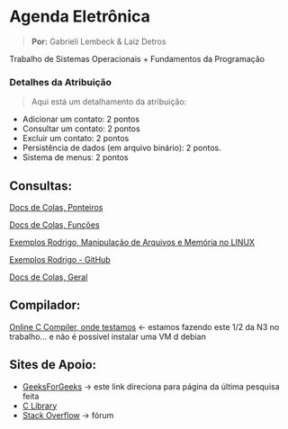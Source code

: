 # Agenda Eletrônica
> **Por:** Gabrieli Lembeck & Laiz Detros

Trabalho de Sistemas Operacionais + Fundamentos da Programação

### Detalhes da Atribuição
> Aqui está um detalhamento da atribuição:

* Adicionar um contato: 2 pontos
* Consultar um contato: 2 pontos
* Excluir um contato: 2 pontos
* Persistência de dados (em arquivo binário): 2 pontos.
* Sistema de menus: 2 pontos

## Consultas:

<a href="https://docs.google.com/document/d/1DCITslQ6j0_osakBMZq3culaubUdvp3jESYYb4h9JPI/edit?usp=sharing">Docs de Colas, Ponteiros</a>

<a href="https://docs.google.com/document/d/1h67pVIHA0RitYJLzBF8emaRSuV-nu1lqkjYoDHuQMqU/edit?usp=sharing">Docs de Colas, Funções</a>

<a href="https://catolicasc-my.sharepoint.com/:w:/g/personal/gabrieli_lembeck_catolicasc_edu_br/Ec05kPTnliRItbwS3v7voE4BozN1vK5pmy1RYHDbIQr3gw?e=BIfhWj">Exemplos Rodrigo, Manipulação de Arquivos e Memória no LINUX</a>

<a href="https://github.com/gregori/exercicios_c_arquivos">Exemplos Rodrigo - GitHub</a>

<a href="https://docs.google.com/document/d/1LOIsTXtziyZuwUNDS-EXJkbr_KzIQya7adjo1u5nAY8/edit?usp=sharing">Docs de Colas, Geral</a>

## Compilador:

<a href="https://www.onlinegdb.com/online_c_compiler#">Online C Compiler, onde testamos</a> <- estamos fazendo este 1/2 da N3 no trabalho... e não é possível instalar uma VM d debian

## Sites de Apoio: 

* <a href="https://www.geeksforgeeks.org/perl-eof-end-of-file-function/?ref=gcse">GeeksForGeeks</a> -> este link direciona para página da última pesquisa feita
* <a href="https://cplusplus.com/reference/clibrary/">C Library</a>
* <a href="https://pt.stackoverflow.com/questions/527010/manipula%C3%A7%C3%A3o-de-arquivos-em-c">Stack Overflow</a> -> fórum
